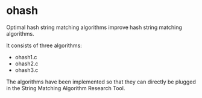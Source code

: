 # ohash
Optimal hash string matching algorithms improve hash string matching algorithms.

It consists of three algorithms:
- ohash1.c 
- ohash2.c
- ohash3.c

The algorithms have been implemented so that they can directly be plugged in the
String Matching Algorithm Research Tool.
